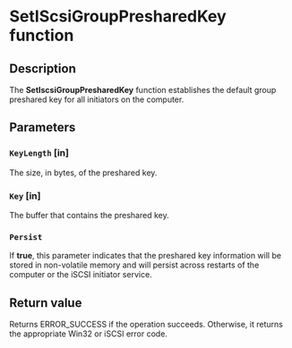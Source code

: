 # SetIScsiGroupPresharedKey function

## Description

The **SetIscsiGroupPresharedKey** function establishes the default group preshared key for all initiators on the computer.

## Parameters

### `KeyLength` [in]

The size, in bytes, of the preshared key.

### `Key` [in]

The buffer that contains the preshared key.

### `Persist`

If **true**, this parameter indicates that the preshared key information will be stored in non-volatile memory and will persist across restarts of the computer or the iSCSI initiator service.

## Return value

Returns ERROR_SUCCESS if the operation succeeds. Otherwise, it returns the appropriate Win32 or iSCSI error code.